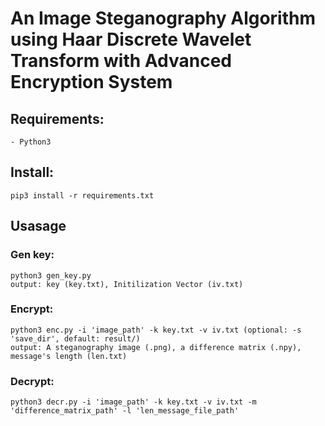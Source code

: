 # An Image Steganography Algorithm using Haar Discrete Wavelet Transform with Advanced Encryption System
## Requirements:
    - Python3
## Install:
    pip3 install -r requirements.txt
## Usasage
 ### Gen key: 
    python3 gen_key.py
    output: key (key.txt), Initilization Vector (iv.txt)
 ### Encrypt: 
    python3 enc.py -i 'image_path' -k key.txt -v iv.txt (optional: -s 'save_dir', default: result/)
    output: A steganography image (.png), a difference matrix (.npy), message's length (len.txt)
 ### Decrypt: 
    python3 decr.py -i 'image_path' -k key.txt -v iv.txt -m 'difference_matrix_path' -l 'len_message_file_path'
